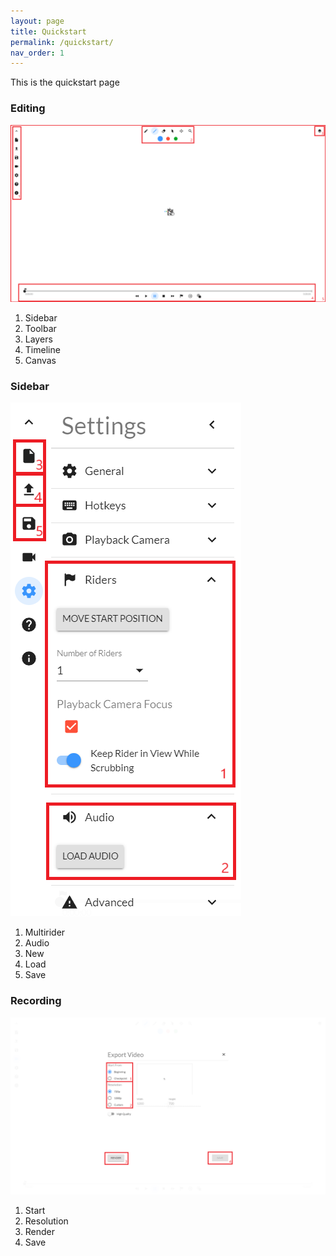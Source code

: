 ```yaml
---
layout: page
title: Quickstart
permalink: /quickstart/
nav_order: 1
---
```


This is the quickstart page

### Editing

![The main canvas editor view](/assets/labeled-quickstart-editor.png)
1) Sidebar
2) Toolbar
3) Layers
4) Timeline
5) Canvas

### Sidebar

![The audio and multirider settings fields](/assets/labeled-quickstart-settings.png)
1) Multirider
2) Audio
3) New
4) Load
5) Save

### Recording

![The export track window](/assets/labeled-quickstart-export.png)

1) Start
2) Resolution
3) Render
4) Save